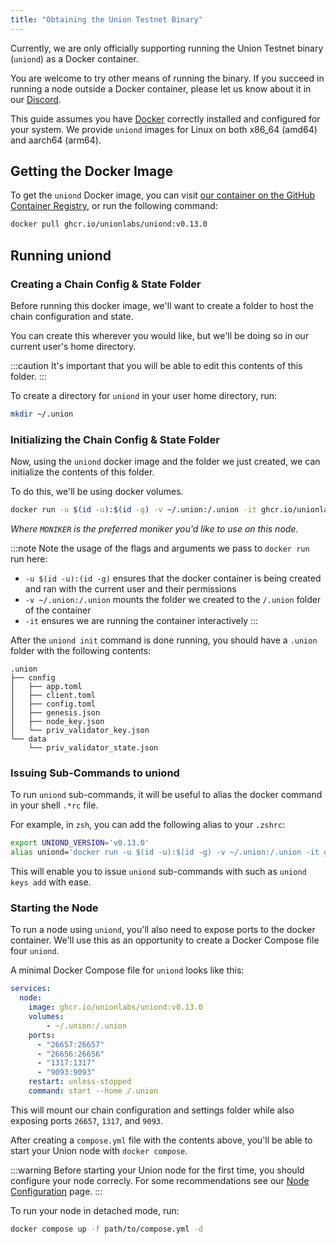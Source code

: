 ```yaml
---
title: "Obtaining the Union Testnet Binary"
---
```


Currently, we are only officially supporting running the Union Testnet binary (`uniond`) as a Docker container.

You are welcome to try other means of running the binary. If you succeed in running a node outside a Docker container, please let us know about it in our [Discord](https://discord.gg/union-build).

This guide assumes you have [Docker](https://www.docker.com/get-started/) correctly installed and configured for your system. We provide `uniond` images for Linux on both x86_64 (amd64) and aarch64 (arm64).

## Getting the Docker Image

To get the `uniond` Docker image, you can visit [our container on the GitHub Container Registry](https://github.com/unionlabs/union/pkgs/container/uniond), or run the following command:

```sh
docker pull ghcr.io/unionlabs/uniond:v0.13.0
```

## Running uniond

### Creating a Chain Config & State Folder

Before running this docker image, we'll want to create a folder to host the chain configuration and state.

You can create this wherever you would like, but we'll be doing so in our current user's home directory.


:::caution
It's important that you will be able to edit this contents of this folder.
:::

To create a directory for `uniond` in your user home directory, run:

```sh
mkdir ~/.union
```

### Initializing the Chain Config & State Folder

Now, using the `uniond` docker image and the folder we just created, we can initialize the contents of this folder.

To do this, we'll be using docker volumes.

```sh
docker run -u $(id -u):$(id -g) -v ~/.union:/.union -it ghcr.io/unionlabs/uniond:v0.13.0 init $MONIKER bn254 --home /.union
```
*Where `MONIKER` is the preferred moniker you'd like to use on this node.*

:::note
Note the usage of the flags and arguments we pass to `docker run` run here:

- `-u $(id -u):(id -g)` ensures that the docker container is being created and ran with the current user and their permissions
- `-v ~/.union:/.union` mounts the folder we created to the `/.union` folder of the container
- `-it` ensures we are running the container interactively
:::

After the `uniond init` command is done running, you should have a `.union` folder with the following contents:
```
.union
├── config
│   ├── app.toml
│   ├── client.toml
│   ├── config.toml
│   ├── genesis.json
│   ├── node_key.json
│   └── priv_validator_key.json
└── data
    └── priv_validator_state.json
```

### Issuing Sub-Commands to uniond

To run `uniond` sub-commands, it will be useful to alias the docker command in your shell `.*rc` file.

For example, in `zsh`, you can add the following alias to your `.zshrc`:

```sh
export UNIOND_VERSION='v0.13.0'
alias uniond='docker run -u $(id -u):$(id -g) -v ~/.union:/.union -it ghcr.io/unionlabs/uniond:$UNIOND_VERSION --home /.union'
```

This will enable you to issue `uniond` sub-commands with such as `uniond keys add` with ease.

### Starting the Node

To run a node using `uniond`, you'll also need to expose ports to the docker container. We'll use this as an opportunity to create a Docker Compose file four `uniond`.

A minimal Docker Compose file for `uniond` looks like this:
```yaml
services:
  node:
    image: ghcr.io/unionlabs/uniond:v0.13.0
    volumes: 
        - ~/.union:/.union
    ports:
      - "26657:26657"
      - "26656:26656"
      - "1317:1317"
      - "9093:9093"
    restart: unless-stopped
    command: start --home /.union
```

This will mount our chain configuration and settings folder while also exposing ports `26657`, `1317`, and `9093`.

After creating a `compose.yml` file with the contents above, you'll be able to start your Union node with `docker compose`.

:::warning
Before starting your Union node for the first time, you should configure your node correcly. For some recommendations see our [Node Configuration](../04_infrastructure/01_node_operators/node_configuration.md) page.
:::

To run your node in detached mode, run:
```sh
docker compose up -f path/to/compose.yml -d
```
